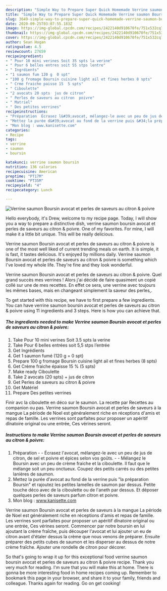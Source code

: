 ```yaml
---
description: "Simple Way to Prepare Super Quick Homemade Verrine saumon Boursin avocat et perles de saveurs au citron &amp;amp; poivre"
title: "Simple Way to Prepare Super Quick Homemade Verrine saumon Boursin avocat et perles de saveurs au citron &amp;amp; poivre"
slug: 3649-simple-way-to-prepare-super-quick-homemade-verrine-saumon-boursin-avocat-et-perles-de-saveurs-au-citron-and-amp-poivre
date: 2020-09-25T03:07:55.183Z
image: https://img-global.cpcdn.com/recipes/2422140d910670fe/751x532cq70/verrine-saumon-boursin-avocat-et-perles-de-saveurs-au-citron-poivre-photo-principale-de-la-recette.jpg
thumbnail: https://img-global.cpcdn.com/recipes/2422140d910670fe/751x532cq70/verrine-saumon-boursin-avocat-et-perles-de-saveurs-au-citron-poivre-photo-principale-de-la-recette.jpg
cover: https://img-global.cpcdn.com/recipes/2422140d910670fe/751x532cq70/verrine-saumon-boursin-avocat-et-perles-de-saveurs-au-citron-poivre-photo-principale-de-la-recette.jpg
author: Sean Hogan
ratingvalue: 4.5
reviewcount: 27659
recipeingredient:
- " Pour 10 mini verines Soit 35 spts la verine"
- " Pour 6 belles entres soit 55 stps lentre"
- " Ingrdients"
- "1 saumon fum 120 g  0 spt"
- "100 g fromage Boursin cuisine light ail et fines herbes 8 spts"
- " Crme fraiche paisse 15  5 spts"
- " Ciboulette"
- "2 avocats 20 spts  jus de citron"
- " Perles de saveurs au citron  poivre"
- " Matriel"
- " Des petites verrines"
recipeinstructions:
- "Préparation  Écrasez l&#39;avocat, mélangez-le avec un peu de jus de citron, de sel et poivre et épices selon vos goûts.  Mélangez le Boursin avec un peu de crème fraiche et la ciboulette. Il faut que le mélange soit un peu onctueux. Coupez des petits carrés ou des petites lanières de saumon."
- "Mettez la purée d&#39;avocat au fond de la verrine puis &#34;la préparation Boursin&#34; et rajoutez les petites lamelles de saumon par dessus. Petite touche déco avec de la ciboulette ou de l&#39;aneth par dessus. Et déposer quelques perles de saveurs parfum citron et poivre."
- "Mon blog : www.kanisette.com"
categories:
- Recipe
tags:
- verrine
- saumon
- boursin

katakunci: verrine saumon boursin 
nutrition: 136 calories
recipecuisine: American
preptime: "PT17M"
cooktime: "PT35M"
recipeyield: "4"
recipecategory: Lunch

---
```



![Verrine saumon Boursin avocat et perles de saveurs au citron &amp; poivre](https://img-global.cpcdn.com/recipes/2422140d910670fe/751x532cq70/verrine-saumon-boursin-avocat-et-perles-de-saveurs-au-citron-poivre-photo-principale-de-la-recette.jpg)

Hello everybody, it's Drew, welcome to my recipe page. Today, I will show you a way to prepare a distinctive dish, verrine saumon boursin avocat et perles de saveurs au citron &amp; poivre. One of my favorites. For mine, I will make it a little bit unique. This will be really delicious.

Verrine saumon Boursin avocat et perles de saveurs au citron &amp; poivre is one of the most well liked of current trending meals on earth. It is simple, it is fast, it tastes delicious. It's enjoyed by millions daily. Verrine saumon Boursin avocat et perles de saveurs au citron &amp; poivre is something which I've loved my whole life. They're fine and they look wonderful.

Verrine saumon Boursin avocat et perles de saveurs au citron &amp; poivre. Quel grand succès mes verrines ! Alors j&#39;ai décidé de faire quasiment un copié collé sur une de mes recettes. En effet ce sera, une verrine avec toujours les mêmes bases, mais en changeant simplement la saveur des perles,.


To get started with this recipe, we have to first prepare a few ingredients. You can have verrine saumon boursin avocat et perles de saveurs au citron &amp; poivre using 11 ingredients and 3 steps. Here is how you can achieve that.

<!--inarticleads1-->

##### The ingredients needed to make Verrine saumon Boursin avocat et perles de saveurs au citron &amp; poivre:

1. Take  Pour 10 mini verines Soit 3.5 spts la verine
1. Take  Pour 6 belles entrées soit 5,5 stps l’entrée
1. Get  Ingrédients
1. Get 1 saumon fumé (120 g = 0 spt)
1. Prepare 100 g fromage Boursin cuisine light ail et fines herbes (8 spts)
1. Get  Crème fraiche épaisse 15 % (5 spts)
1. Make ready  Ciboulette
1. Take 2 avocats (20 spts) + jus de citron
1. Get  Perles de saveurs au citron &amp; poivre
1. Get  Matériel
1. Prepare  Des petites verrines


Finir avc la ciboulette en déco sur le saumon. La recette par Recettes au companion ou pas. Verrine saumon Boursin avocat et perles de saveurs à la mangue La période de Noel est généralement riche en réceptions d&#39;amis et repas de famille. Les verrines sont parfaites pour proposer un apéritif dînatoire original ou une entrée, Ces vérines seront. 

<!--inarticleads2-->

##### Instructions to make Verrine saumon Boursin avocat et perles de saveurs au citron &amp; poivre:

1. Préparation -  - Écrasez l&#39;avocat, mélangez-le avec un peu de jus de citron, de sel et poivre et épices selon vos goûts. -  - Mélangez le Boursin avec un peu de crème fraiche et la ciboulette. Il faut que le mélange soit un peu onctueux. Coupez des petits carrés ou des petites lanières de saumon.
1. Mettez la purée d&#39;avocat au fond de la verrine puis &#34;la préparation Boursin&#34; et rajoutez les petites lamelles de saumon par dessus. Petite touche déco avec de la ciboulette ou de l&#39;aneth par dessus. Et déposer quelques perles de saveurs parfum citron et poivre.
1. Mon blog : www.kanisette.com


Verrine saumon Boursin avocat et perles de saveurs à la mangue La période de Noel est généralement riche en réceptions d&#39;amis et repas de famille. Les verrines sont parfaites pour proposer un apéritif dînatoire original ou une entrée, Ces vérines seront. Commencer par notre boursin en lui ajoutant la crème fraîche, puis découper l&#39;avocat et lui ajouter un eu de citron avant d&#39;étaler dessus la crème que nous venons de préparer. Ensuite préparer des petits cubes de saumon et les disperser au dessus de notre crème fraîche. Ajouter une rondelle de citron pour décorer. 

So that's going to wrap it up for this exceptional food verrine saumon boursin avocat et perles de saveurs au citron &amp; poivre recipe. Thank you very much for reading. I'm sure that you will make this at home. There is gonna be more interesting food in home recipes coming up. Remember to bookmark this page in your browser, and share it to your family, friends and colleague. Thanks again for reading. Go on get cooking!
